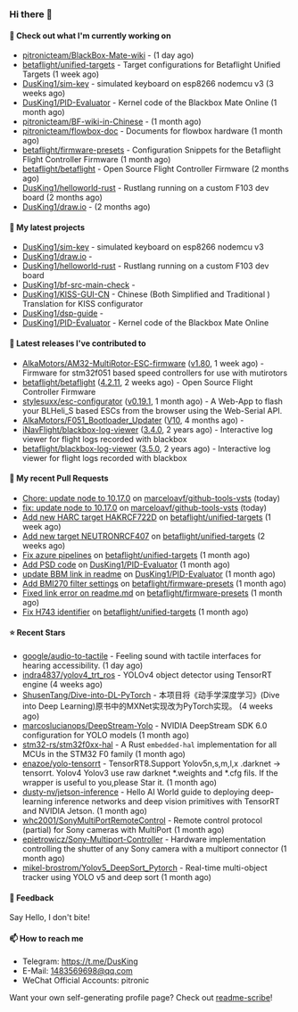 ### Hi there 👋

#### 👷 Check out what I'm currently working on

- [pitronicteam/BlackBox-Mate-wiki](https://github.com/pitronicteam/BlackBox-Mate-wiki) -  (1 day ago)
- [betaflight/unified-targets](https://github.com/betaflight/unified-targets) - Target configurations for Betaflight Unified Targets (1 week ago)
- [DusKing1/sim-key](https://github.com/DusKing1/sim-key) - simulated keyboard on esp8266 nodemcu v3 (3 weeks ago)
- [DusKing1/PID-Evaluator](https://github.com/DusKing1/PID-Evaluator) - Kernel code of the Blackbox Mate Online (1 month ago)
- [pitronicteam/BF-wiki-in-Chinese](https://github.com/pitronicteam/BF-wiki-in-Chinese) -  (1 month ago)
- [pitronicteam/flowbox-doc](https://github.com/pitronicteam/flowbox-doc) - Documents for flowbox hardware (1 month ago)
- [betaflight/firmware-presets](https://github.com/betaflight/firmware-presets) - Configuration Snippets for the Betaflight Flight Controller Firmware (1 month ago)
- [betaflight/betaflight](https://github.com/betaflight/betaflight) - Open Source Flight Controller Firmware (2 months ago)
- [DusKing1/helloworld-rust](https://github.com/DusKing1/helloworld-rust) - Rustlang running on a custom F103 dev board (2 months ago)
- [DusKing1/draw.io](https://github.com/DusKing1/draw.io) -  (2 months ago)

#### 🌱 My latest projects

- [DusKing1/sim-key](https://github.com/DusKing1/sim-key) - simulated keyboard on esp8266 nodemcu v3
- [DusKing1/draw.io](https://github.com/DusKing1/draw.io) - 
- [DusKing1/helloworld-rust](https://github.com/DusKing1/helloworld-rust) - Rustlang running on a custom F103 dev board
- [DusKing1/bf-src-main-check](https://github.com/DusKing1/bf-src-main-check) - 
- [DusKing1/KISS-GUI-CN](https://github.com/DusKing1/KISS-GUI-CN) - Chinese (Both Simplified and Traditional ) Translation for KISS configurator
- [DusKing1/dsp-guide](https://github.com/DusKing1/dsp-guide) - 
- [DusKing1/PID-Evaluator](https://github.com/DusKing1/PID-Evaluator) - Kernel code of the Blackbox Mate Online

#### 🔭 Latest releases I've contributed to

- [AlkaMotors/AM32-MultiRotor-ESC-firmware](https://github.com/AlkaMotors/AM32-MultiRotor-ESC-firmware) ([v1.80](https://github.com/AlkaMotors/AM32-MultiRotor-ESC-firmware/releases/tag/v1.80), 1 week ago) - Firmware for stm32f051 based speed controllers for use with mutirotors
- [betaflight/betaflight](https://github.com/betaflight/betaflight) ([4.2.11](https://github.com/betaflight/betaflight/releases/tag/4.2.11), 2 weeks ago) - Open Source Flight Controller Firmware
- [stylesuxx/esc-configurator](https://github.com/stylesuxx/esc-configurator) ([v0.19.1](https://github.com/stylesuxx/esc-configurator/releases/tag/v0.19.1), 1 month ago) - A Web-App to flash your BLHeli_S based ESCs from the browser using the Web-Serial API.
- [AlkaMotors/F051_Bootloader_Updater](https://github.com/AlkaMotors/F051_Bootloader_Updater) ([V10](https://github.com/AlkaMotors/F051_Bootloader_Updater/releases/tag/V10), 4 months ago) - 
- [iNavFlight/blackbox-log-viewer](https://github.com/iNavFlight/blackbox-log-viewer) ([3.4.0](https://github.com/iNavFlight/blackbox-log-viewer/releases/tag/3.4.0), 2 years ago) - Interactive log viewer for flight logs recorded with blackbox
- [betaflight/blackbox-log-viewer](https://github.com/betaflight/blackbox-log-viewer) ([3.5.0](https://github.com/betaflight/blackbox-log-viewer/releases/tag/3.5.0), 2 years ago) - Interactive log viewer for flight logs recorded with blackbox

#### 🔨 My recent Pull Requests

- [Chore: update node to 10.17.0](https://github.com/marceloavf/github-tools-vsts/pull/65) on [marceloavf/github-tools-vsts](https://github.com/marceloavf/github-tools-vsts) (today)
- [fix: update node to 10.17.0](https://github.com/marceloavf/github-tools-vsts/pull/64) on [marceloavf/github-tools-vsts](https://github.com/marceloavf/github-tools-vsts) (today)
- [Add new HARC target HAKRCF722D](https://github.com/betaflight/unified-targets/pull/529) on [betaflight/unified-targets](https://github.com/betaflight/unified-targets) (1 week ago)
- [Add new target NEUTRONRCF407](https://github.com/betaflight/unified-targets/pull/527) on [betaflight/unified-targets](https://github.com/betaflight/unified-targets) (2 weeks ago)
- [Fix azure pipelines](https://github.com/betaflight/unified-targets/pull/521) on [betaflight/unified-targets](https://github.com/betaflight/unified-targets) (1 month ago)
- [Add PSD code](https://github.com/DusKing1/PID-Evaluator/pull/26) on [DusKing1/PID-Evaluator](https://github.com/DusKing1/PID-Evaluator) (1 month ago)
- [update BBM link in readme](https://github.com/DusKing1/PID-Evaluator/pull/25) on [DusKing1/PID-Evaluator](https://github.com/DusKing1/PID-Evaluator) (1 month ago)
- [Add BMI270 filter settings](https://github.com/betaflight/firmware-presets/pull/47) on [betaflight/firmware-presets](https://github.com/betaflight/firmware-presets) (1 month ago)
- [Fixed link error on readme.md](https://github.com/betaflight/firmware-presets/pull/28) on [betaflight/firmware-presets](https://github.com/betaflight/firmware-presets) (1 month ago)
- [Fix H743 identifier](https://github.com/betaflight/unified-targets/pull/513) on [betaflight/unified-targets](https://github.com/betaflight/unified-targets) (1 month ago)

#### ⭐ Recent Stars

- [google/audio-to-tactile](https://github.com/google/audio-to-tactile) - Feeling sound with tactile interfaces for hearing accessibility. (1 day ago)
- [indra4837/yolov4_trt_ros](https://github.com/indra4837/yolov4_trt_ros) - YOLOv4 object detector using TensorRT engine (4 weeks ago)
- [ShusenTang/Dive-into-DL-PyTorch](https://github.com/ShusenTang/Dive-into-DL-PyTorch) - 本项目将《动手学深度学习》(Dive into Deep Learning)原书中的MXNet实现改为PyTorch实现。 (4 weeks ago)
- [marcoslucianops/DeepStream-Yolo](https://github.com/marcoslucianops/DeepStream-Yolo) - NVIDIA DeepStream SDK 6.0 configuration for YOLO models (1 month ago)
- [stm32-rs/stm32f0xx-hal](https://github.com/stm32-rs/stm32f0xx-hal) - A Rust `embedded-hal` implementation for all MCUs in the STM32 F0 family (1 month ago)
- [enazoe/yolo-tensorrt](https://github.com/enazoe/yolo-tensorrt) - TensorRT8.Support Yolov5n,s,m,l,x .darknet -&gt; tensorrt.  Yolov4  Yolov3 use raw darknet *.weights and *.cfg fils.  If the wrapper is useful to you,please Star it. (1 month ago)
- [dusty-nv/jetson-inference](https://github.com/dusty-nv/jetson-inference) - Hello AI World guide to deploying deep-learning inference networks and deep vision primitives with TensorRT and NVIDIA Jetson. (1 month ago)
- [whc2001/SonyMultiPortRemoteControl](https://github.com/whc2001/SonyMultiPortRemoteControl) - Remote control protocol (partial) for Sony cameras with MultiPort (1 month ago)
- [epietrowicz/Sony-Multiport-Controller](https://github.com/epietrowicz/Sony-Multiport-Controller) - Hardware implementation controlling the shutter of any Sony camera with a multiport connector (1 month ago)
- [mikel-brostrom/Yolov5_DeepSort_Pytorch](https://github.com/mikel-brostrom/Yolov5_DeepSort_Pytorch) - Real-time multi-object tracker using YOLO v5 and deep sort  (1 month ago)

#### 💬 Feedback

Say Hello, I don't bite!

#### 📫 How to reach me

- Telegram: https://t.me/DusKing
- E-Mail: 1483569698@qq.com
- WeChat Official Accounts: pitronic

Want your own self-generating profile page? Check out [readme-scribe](https://github.com/muesli/readme-scribe)!
